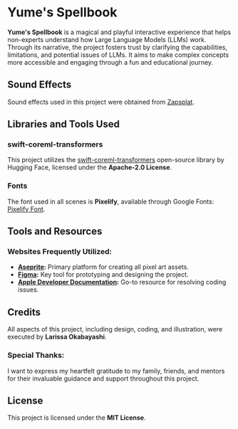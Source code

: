 # Yume's Spellbook

**Yume's Spellbook** is a magical and playful interactive experience that helps non-experts understand how Large Language Models (LLMs) work. Through its narrative, the project fosters trust by clarifying the capabilities, limitations, and potential issues of LLMs. It aims to make complex concepts more accessible and engaging through a fun and educational journey.

## Sound Effects
Sound effects used in this project were obtained from [Zapsplat](https://www.zapsplat.com).

## Libraries and Tools Used

### swift-coreml-transformers
This project utilizes the [swift-coreml-transformers](https://github.com/huggingface/swift-coreml-transformers) open-source library by Hugging Face, licensed under the **Apache-2.0 License**.

### Fonts
The font used in all scenes is **Pixelify**, available through Google Fonts:
[Pixelify Font](https://fonts.google.com/share?query=pixelify).

## Tools and Resources

### Websites Frequently Utilized:
- **[Aseprite](https://www.aseprite.org/):** Primary platform for creating all pixel art assets.
- **[Figma](https://www.figma.com/):** Key tool for prototyping and designing the project.
- **[Apple Developer Documentation](https://developer.apple.com/documentation/):** Go-to resource for resolving coding issues.

## Credits

All aspects of this project, including design, coding, and illustration, were executed by **Larissa Okabayashi**.

### Special Thanks:
I want to express my heartfelt gratitude to my family, friends, and mentors for their invaluable guidance and support throughout this project.

## License
This project is licensed under the **MIT License**.
